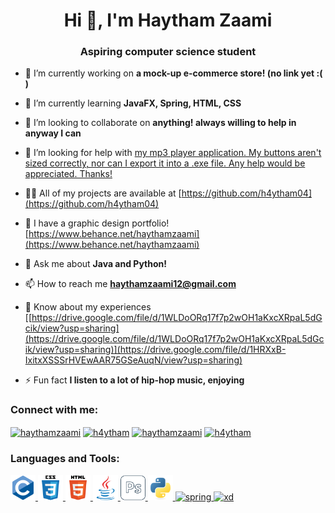 <h1 align="center">Hi 👋, I'm Haytham Zaami</h1>
<h3 align="center">Aspiring computer science student</h3>

- 🔭 I’m currently working on **a mock-up e-commerce store! (no link yet :( )**

- 🌱 I’m currently learning **JavaFX, Spring, HTML, CSS**

- 👯 I’m looking to collaborate on **anything! always willing to help in anyway I can**

- 🤝 I’m looking for help with [my mp3 player application. My buttons aren't sized correctly, nor can I export it into a .exe file. Any help would be appreciated. Thanks!](https://github.com/h4ytham04/Music_Shuffler)

- 👨‍💻 All of my projects are available at [https://github.com/h4ytham04](https://github.com/h4ytham04)

- 📝 I have a graphic design portfolio! [https://www.behance.net/haythamzaami](https://www.behance.net/haythamzaami)

- 💬 Ask me about **Java and Python!**

- 📫 How to reach me **haythamzaami12@gmail.com**

- 📄 Know about my experiences [[https://drive.google.com/file/d/1WLDoORq17f7p2wOH1aKxcXRpaL5dGcik/view?usp=sharing](https://drive.google.com/file/d/1WLDoORq17f7p2wOH1aKxcXRpaL5dGcik/view?usp=sharing)](https://drive.google.com/file/d/1HRXxB-IxitxXSSSrHVEwAAR75GSeAuqN/view?usp=sharing)

- ⚡ Fun fact **I listen to a lot of hip-hop music, enjoying**

<h3 align="left">Connect with me:</h3>
<p align="left">
<a href="https://linkedin.com/in/haythamzaami" target="blank"><img align="center" src="https://raw.githubusercontent.com/rahuldkjain/github-profile-readme-generator/master/src/images/icons/Social/linked-in-alt.svg" alt="haythamzaami" height="30" width="40" /></a>
<a href="https://instagram.com/h4ytham" target="blank"><img align="center" src="https://raw.githubusercontent.com/rahuldkjain/github-profile-readme-generator/master/src/images/icons/Social/instagram.svg" alt="h4ytham" height="30" width="40" /></a>
<a href="https://www.behance.net/haythamzaami" target="blank"><img align="center" src="https://raw.githubusercontent.com/rahuldkjain/github-profile-readme-generator/master/src/images/icons/Social/behance.svg" alt="haythamzaami" height="30" width="40" /></a>
<a href="https://www.leetcode.com/h4ytham" target="blank"><img align="center" src="https://raw.githubusercontent.com/rahuldkjain/github-profile-readme-generator/master/src/images/icons/Social/leet-code.svg" alt="h4ytham" height="30" width="40" /></a>
</p>

<h3 align="left">Languages and Tools:</h3>
<p align="left"> <a href="https://www.cprogramming.com/" target="_blank" rel="noreferrer"> <img src="https://raw.githubusercontent.com/devicons/devicon/master/icons/c/c-original.svg" alt="c" width="40" height="40"/> </a> <a href="https://www.w3schools.com/css/" target="_blank" rel="noreferrer"> <img src="https://raw.githubusercontent.com/devicons/devicon/master/icons/css3/css3-original-wordmark.svg" alt="css3" width="40" height="40"/> </a> <a href="https://www.w3.org/html/" target="_blank" rel="noreferrer"> <img src="https://raw.githubusercontent.com/devicons/devicon/master/icons/html5/html5-original-wordmark.svg" alt="html5" width="40" height="40"/> </a> <a href="https://www.java.com" target="_blank" rel="noreferrer"> <img src="https://raw.githubusercontent.com/devicons/devicon/master/icons/java/java-original.svg" alt="java" width="40" height="40"/> </a> <a href="https://www.photoshop.com/en" target="_blank" rel="noreferrer"> <img src="https://raw.githubusercontent.com/devicons/devicon/master/icons/photoshop/photoshop-line.svg" alt="photoshop" width="40" height="40"/> </a> <a href="https://www.python.org" target="_blank" rel="noreferrer"> <img src="https://raw.githubusercontent.com/devicons/devicon/master/icons/python/python-original.svg" alt="python" width="40" height="40"/> </a> <a href="https://spring.io/" target="_blank" rel="noreferrer"> <img src="https://www.vectorlogo.zone/logos/springio/springio-icon.svg" alt="spring" width="40" height="40"/> </a> <a href="https://www.adobe.com/products/xd.html" target="_blank" rel="noreferrer"> <img src="https://cdn.worldvectorlogo.com/logos/adobe-xd.svg" alt="xd" width="40" height="40"/> </a> </p>
